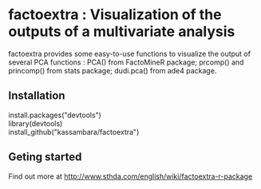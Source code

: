 factoextra : Visualization of the outputs of a multivariate analysis
===========

factoextra provides some easy-to-use functions to visualize the output of several PCA functions : PCA() from FactoMineR package; prcomp() and princomp() from stats package; dudi.pca() from ade4 package.

## Installation
    
    
install.packages("devtools")<br/>
library(devtools)<br/>
install_github("kassambara/factoextra")
   
   
## Geting started

Find out more at http://www.sthda.com/english/wiki/factoextra-r-package


